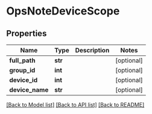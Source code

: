 # OpsNoteDeviceScope

## Properties
Name | Type | Description | Notes
------------ | ------------- | ------------- | -------------
**full_path** | **str** |  | [optional] 
**group_id** | **int** |  | [optional] 
**device_id** | **int** |  | [optional] 
**device_name** | **str** |  | [optional] 

[[Back to Model list]](../README.md#documentation-for-models) [[Back to API list]](../README.md#documentation-for-api-endpoints) [[Back to README]](../README.md)

